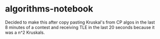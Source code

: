 # algorithms-notebook

Decided to make this after copy pasting Kruskal's from CP algos in the last 8 minutes of a contest and receiving TLE in the last 20 seconds because it was a n^2 Kruskals.